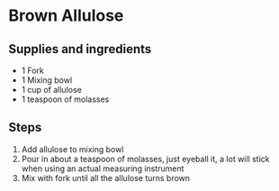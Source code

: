 # Brown Allulose

## Supplies and ingredients

- 1 Fork
- 1 Mixing bowl
- 1 cup of allulose
- 1 teaspoon of molasses

## Steps

1. Add allulose to mixing bowl
2. Pour in about a teaspoon of molasses, just eyeball it, a lot will stick when using an actual measuring instrument
3. Mix with fork until all the allulose turns brown

